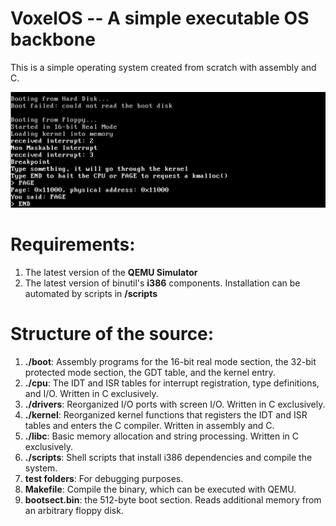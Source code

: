 # VoxelOS -- A simple executable OS backbone

This is a simple operating system created from scratch with assembly and C. 

![alt text](./test/screenshot.jpg)

# Requirements:
1. The latest version of the **QEMU Simulator**
2. The latest version of binutil's **i386** components. Installation can be automated by scripts in **/scripts**

# Structure of the source:
1. **./boot**: Assembly programs for the 16-bit real mode section, the 32-bit protected mode section, the GDT table, and the kernel entry. 
2. **./cpu**: The IDT and ISR tables for interrupt registration, type definitions, and I/O. Written in C exclusively. 
3. **./drivers**: Reorganized I/O ports with screen I/O. Written in C exclusively. 
4. **./kernel**: Reorganized kernel functions that registers the IDT and ISR tables and enters the C compiler. Written in assembly and C. 
5. **./libc**: Basic memory allocation and string processing. Written in C exclusively. 
6. **./scripts**: Shell scripts that install i386 dependencies and compile the system. 
7. **test folders**: For debugging purposes. 
8. **Makefile**: Compile the binary, which can be executed with QEMU. 
9. **bootsect.bin**: the 512-byte boot section. Reads additional memory from an arbitrary floppy disk. 

